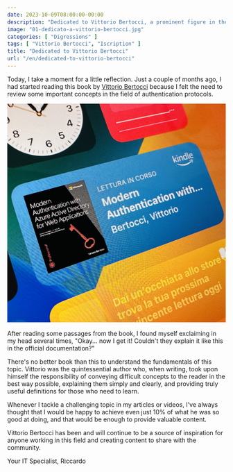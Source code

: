 ```yaml
---
date: 2023-10-09T08:00:00-00:00
description: "Dedicated to Vittorio Bertocci, a prominent figure in the field of Identity technologies, passed away in October 2023."
image: "01-dedicato-a-vittorio-bertocci.jpg"
categories: [ "Digressions" ]
tags: [ "Vittorio Bertocci", "Iscription" ]
title: "Dedicated to Vittorio Bertocci"
url: "/en/dedicated-to-vittorio-bertocci"
---
```

Today, I take a moment for a little reflection.
Just a couple of months ago, I had started reading this book by [Vittorio Bertocci](https://www.linkedin.com/in/vittoriobertocci/) because I felt the need to review some important concepts in the field of authentication protocols.

![Modern Authentication with Azure Active Directory for Web Applications](01-dedicato-a-vittorio-bertocci.jpg)

After reading some passages from the book, I found myself exclaiming in my head several times, "Okay... now I get it! Couldn't they explain it like this in the official documentation?"

There's no better book than this to understand the fundamentals of this topic. Vittorio was the quintessential author who, when writing, took upon himself the responsibility of conveying difficult concepts to the reader in the best way possible, explaining them simply and clearly, and providing truly useful definitions for those who need to learn.

Whenever I tackle a challenging topic in my articles or videos, I've always thought that I would be happy to achieve even just 10% of what he was so good at doing, and that would be enough to provide valuable content.

Vittorio Bertocci has been and will continue to be a source of inspiration for anyone working in this field and creating content to share with the community.

Your IT Specialist,
Riccardo